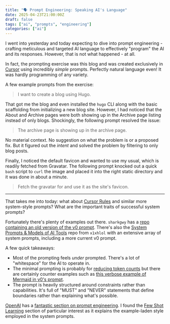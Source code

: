 ```yaml
---
title: "🗣️ Prompt Engineering: Speaking AI's Language"
date: 2025-04-23T21:00:00Z
draft: false
tags: ["ai", "prompts", "engineering"]
categories: ["ai"]
---
```


I went into yesterday and today expecting to dive into prompt engineering - crafting meticulous and targeted AI language to effectively "program" the AI and its responses. However, that is not what happened - at all.

In fact, the prompting exercise was this blog and was created exclusively in [Cursor](https://cursor.com) using incredibly _simple_ prompts. Perfectly natural language even! It was hardly programming of any variety.

A few example prompts from the exercise:

> I want to create a blog using Hugo.

That got me the blog and even installed the `hugo` CLI along with the basic scaffolding from initializing a new blog site. However, I had noticed that the About and Archive pages were both showing up in the Archive page listing instead of only blogs. Shockingly, the following prompt resolved the issue:

> The archive page is showing up in the archive page.

No material context. No suggestion on what the problem is or a proposed fix. But it figured out the _intent_ and solved the problem by filtering to only blog posts.

Finally, I noticed the default favicon and wanted to use my usual, which is readily fetched from Gravatar. The following prompt knocked out a quick `bash` script to `curl` the image and placed it into the right static directory and it was done in about a minute.

> Fetch the gravatar for <my email> and use it as the site's favicon.

---

That takes me into today: what about [Cursor Rules](https://docs.cursor.com/context/rules) and similar more system-style prompts? What are the important traits of successful system prompts?

Fortunately there's plenty of examples out there. `sharkgwy` has a [repo containing an old version of the v0 prompt](https://github.com/sharkqwy/v0prompt/blob/main/prompt.txt). There's also the [System Prompts & Models of AI Tools](https://github.com/x1xhlol/system-prompts-and-models-of-ai-tools) repo from `x1xhlol` with an extensive array of system prompts, including a more current v0 prompt.

A few quick takeaways:

- Most of the prompting feels _under_ prompted. There's a lot of "whitespace" for the AI to operate in. 
- The minimal prompting is probably for [reducing token counts](https://github.com/openai/tiktoken?tab=readme-ov-file#-tiktoken) but there are certainly counter examples such as [this verbose example of Mermaid in v0's prompt](https://github.com/x1xhlol/system-prompts-and-models-of-ai-tools/blob/main/v0%20Prompts%20and%20Tools/v0.txt#L167-L180).
- The prompt is heavily structured around constraints rather than capabilities. It's full of "MUST" and "NEVER" statements that define boundaries rather than explaining what's possible.

[OpenAI](https://openai.com) has a [fantastic section on prompt engineering](https://platform.openai.com/docs/guides/text?api-mode=responses#prompt-engineering). I found the [Few Shot Learning](https://platform.openai.com/docs/guides/text?api-mode=responses#few-shot-learning) section of particular interest as it explains the example-laden style employed in the system prompts.
